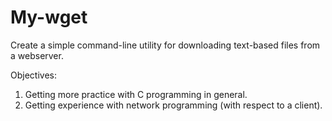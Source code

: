 # My-wget
Create a simple command-line utility for downloading text-based files from a webserver.

Objectives:
1. Getting more practice with C programming in general.
2. Getting experience with network programming (with respect to a client).
